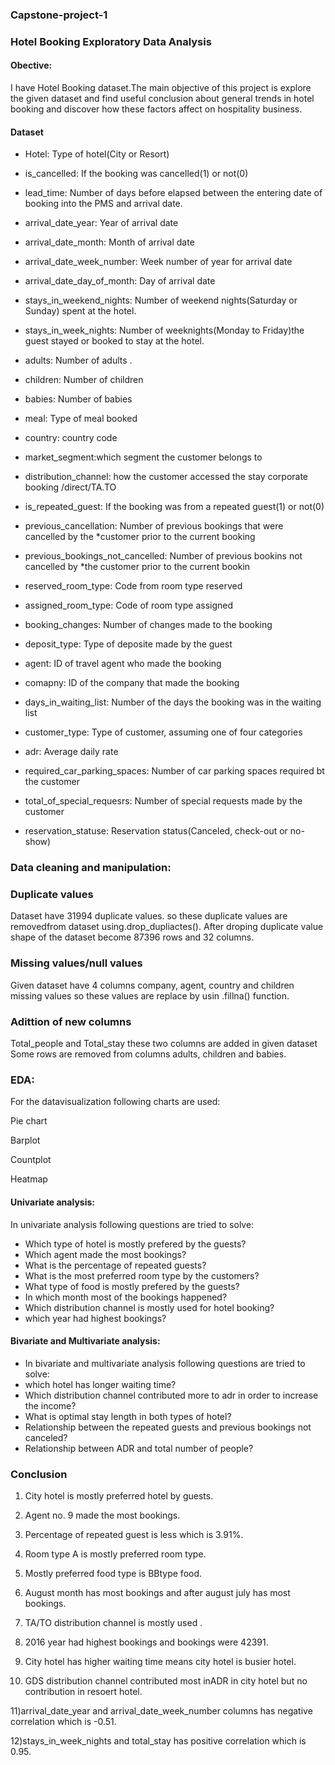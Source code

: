 ### Capstone-project-1
### Hotel Booking Exploratory Data Analysis

#### Obective:
I have Hotel Booking dataset.The main objective of this project is explore the given dataset and find useful conclusion about general trends in hotel booking and discover how these factors affect on hospitality business.

#### Dataset 
* Hotel: Type of hotel(City or Resort)
  
* is_cancelled: If the booking was cancelled(1) or not(0)

* lead_time: Number of days before elapsed between the entering date of booking into the PMS and arrival date.

* arrival_date_year: Year of arrival date

* arrival_date_month: Month of arrival date

* arrival_date_week_number: Week number of year for arrival date

* arrival_date_day_of_month: Day of arrival date

* stays_in_weekend_nights: Number of weekend nights(Saturday or Sunday) spent at the hotel.

* stays_in_week_nights: Number of weeknights(Monday to Friday)the guest stayed or booked to stay at the hotel.

* adults: Number of adults .

* children: Number of children

* babies: Number of babies

* meal: Type of meal booked

* country: country code

* market_segment:which segment the customer belongs to

* distribution_channel: how the customer accessed the stay corporate booking /direct/TA.TO

* is_repeated_guest: If the booking was from a repeated guest(1) or not(0)

* previous_cancellation: Number of previous bookings that were cancelled by the *customer prior to the current booking

* previous_bookings_not_cancelled: Number of previous bookins not cancelled by *the customer prior to the current bookin

* reserved_room_type: Code from room type reserved

* assigned_room_type: Code of room type assigned

* booking_changes: Number of changes made to the booking

* deposit_type: Type of deposite made by the guest

* agent: ID of travel agent who made the booking

* comapny: ID of the company that made the booking

* days_in_waiting_list: Number of the days the booking was in the waiting list

* customer_type: Type of customer, assuming one of four categories

* adr: Average daily rate

* required_car_parking_spaces: Number of car parking spaces required bt the customer

* total_of_special_requesrs: Number of special requests made by the customer

* reservation_statuse: Reservation status(Canceled, check-out or no-show)

### Data cleaning and manipulation:
### Duplicate values

Dataset have 31994 duplicate values. so these duplicate values are removedfrom dataset using.drop_dupliactes(). 
After droping duplicate value shape of the dataset become 87396 rows and 32 columns.

### Missing values/null values

Given dataset have 4 columns company, agent, country and children missing values 
so these values are replace by usin .fillna() function.

### Adittion of new columns
Total_people and Total_stay these two columns are added in given dataset Some rows 
are removed from columns adults, children and babies.

### EDA:
 For the datavisualization following charts are used:

Pie chart

Barplot

Countplot

Heatmap

#### Univariate analysis:
In univariate analysis following questions are tried to solve:

*  Which type of hotel is mostly prefered by the guests?
*  Which agent made the most bookings?
*  What is the percentage of repeated guests?
*  What is the most preferred room type by the customers?
*  What type of food is mostly prefered by the guests?
*  In which month most of the bookings happened?
*  Which distribution channel is mostly used for hotel booking?
*  which year had highest bookings?

#### Bivariate and Multivariate analysis:

*  In bivariate and multivariate analysis following questions are tried to solve:
*  which hotel has longer waiting time?
*  Which distribution channel contributed more to adr in order to increase the income?
*  What is optimal stay length in both types of hotel?
*  Relationship between the repeated guests and previous bookings not canceled?
*  Relationship between ADR and total number of people?

### Conclusion
1) City hotel is mostly preferred hotel by guests.

2) Agent no. 9 made the most bookings.

3) Percentage of repeated guest is less which is 3.91%.

4) Room type A is mostly preferred room type.

5) Mostly preferred food type is BBtype food.

6) August month has most bookings and after august july has most bookings.

7) TA/TO distribution channel is mostly used .

8) 2016 year had highest bookings and bookings were 42391.

9) City hotel has higher waiting time means city hotel is busier hotel.

10) GDS distribution channel contributed most inADR in city hotel but no contribution in resoert hotel.

11)arrival_date_year and arrival_date_week_number columns has negative correlation which is -0.51.

12)stays_in_week_nights and total_stay has positive correlation which is 0.95.













